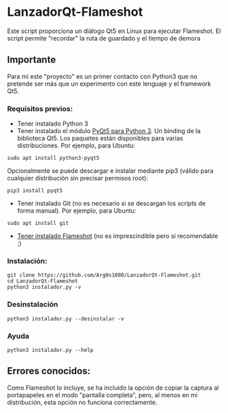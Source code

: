 # LanzadorQt-Flameshot
Este script proporciona un diálogo Qt5 en Linux para ejecutar Flameshot. El script permite "recordar" la ruta de guardado y el tiempo de demora

## Importante
Para mí este "proyecto" es un primer contacto con Python3 que no pretende ser más que un experimento con este lenguaje y el framework Qt5.

### Requisitos previos:
- Tener instalado Python 3
- Tener instalado el módulo [PyQt5 para Python 3](http://pyqt.sourceforge.net/Docs/PyQt5/installation.html). Un binding de la biblioteca Qt5. Los paquetes están disponibles para varias distribuciones. Por ejemplo, para Ubuntu:
```
sudo apt install python3-pyqt5
```
Opcionalmente se puede descargar e instalar mediante pip3 (válido para cualquier distribución sin precisar permisos root):
```
pip3 install pyqt5
```
- Tener instalado Git (no es necesario si se descargan los scripts de forma manual). Por ejemplo, para Ubuntu:
```
sudo apt install git
```
- [Tener instalado Flameshot](https://github.com/lupoDharkael/flameshot/) (no es imprescindible pero sí recomendable ;)

### Instalación:
```
git clone https://github.com/Arg0s1080/LanzadorQt-Flameshot.git
cd LanzadorQt-Flameshot
python3 instalador.py -v
```
### Desinstalación
```
python3 instalador.py --desinstalar -v
```
### Ayuda
```
python3 instalador.py --help
```
## Errores conocidos:
Como Flameshot lo incluye, se ha incluido la opción de copiar la captura al portapapeles en el modo "pantalla completa", pero, al menos en mi distribución, esta opción no funciona correctamente. 



